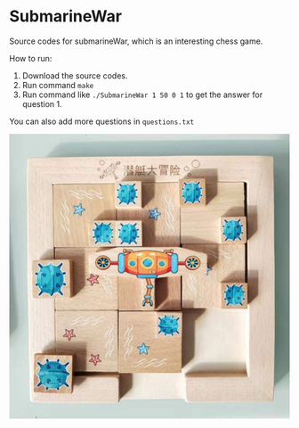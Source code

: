 # SubmarineWar
Source codes for submarineWar, which is an interesting chess game.

How to run:

1. Download the source codes.
2. Run command `make`
3. Run command like `./SubmarineWar 1 50 0 1` to get the answer for question 1.

You can also add more questions in `questions.txt`

![](submarineWar.jpeg)
